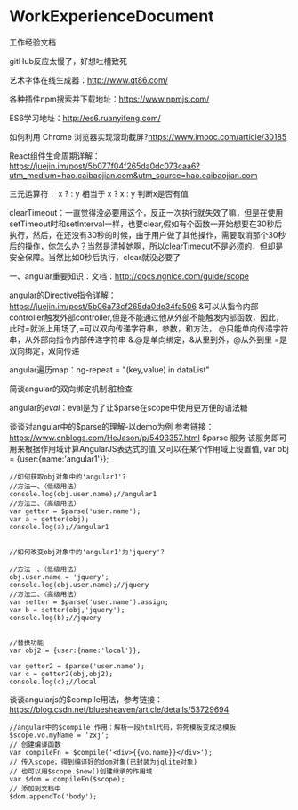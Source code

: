 # WorkExperienceDocument
工作经验文档

gitHub反应太慢了，好想吐槽致死

艺术字体在线生成器：http://www.qt86.com/

各种插件npm搜索并下载地址：https://www.npmjs.com/

ES6学习地址：http://es6.ruanyifeng.com/

如何利用 Chrome 浏览器实现滚动截屏?https://www.imooc.com/article/30185

React组件生命周期详解：https://juejin.im/post/5b077f04f265da0dc073caa6?utm_medium=hao.caibaojian.com&utm_source=hao.caibaojian.com

三元运算符： x ? : y 相当于 x ? x : y 判断x是否有值


clearTimeout：一直觉得没必要用这个，反正一次执行就失效了嘛，但是在使用setTimeout时和setInterval一样，也要clear,假如有个函数一开始想要在30秒后执行，然后，在还没有30秒的时候，由于用户做了其他操作，需要取消那个30秒后的操作，你怎么办？当然是清掉她啊，所以clearTimeout不是必须的，但却是安全保障。当然比如0秒后执行，clear就没必要了

一、angular重要知识：文档：http://docs.ngnice.com/guide/scope

angular的Directive指令详解：https://juejin.im/post/5b06a73cf265da0de34fa506
&可以从指令内部controller触发外部controller,但是不能通过他从外部不能触发内部函数，因此，此时=就派上用场了,=可以双向传递字符串，参数，和方法，
@只能单向传递字符串，从外部向指令内部传递字符串
&.@是单向绑定，&从里到外，@从外到里
=是双向绑定，双向传递


angular遍历map：ng-repeat = "(key,value) in dataList"

简谈angular的双向绑定机制:脏检查

angular的$eval：$eval是为了让$parse在scope中使用更方便的语法糖

谈谈对angular中的$parse的理解-以demo为例 参考链接：https://www.cnblogs.com/HeJason/p/5493357.html
    $parse 服务 该服务即可用来根据作用域计算AngularJS表达式的值,又可以在某个作用域上设置值,
    var obj = {user:{name:'angular1'}};

    //如何获取obj对象中的'angular1'?
    //方法一、（低级用法）
    console.log(obj.user.name);//angular1
    //方法二、（高级用法）
    var getter = $parse('user.name');
    var a = getter(obj);
    console.log(a);//angular1


    //如何改变obj对象中的'angular1'为'jquery'?

    //方法一、（低级用法）
    obj.user.name = 'jquery';
    console.log(obj.user.name);//jquery
    //方法二、（高级用法）
    var setter = $parse('user.name').assign;
    var b = setter(obj,'jquery');
    console.log(b);//jquery


    //替换功能
    var obj2 = {user:{name:'local'}};

    var getter2 = $parse('user.name');
    var c = getter2(obj,obj2);
    console.log(c);//local
    
谈谈angularjs的$compile用法，参考链接：https://blog.csdn.net/bluesheaven/article/details/53729694

    //angular中的$compile 作用：解析一段html代码，将死模板变成活模板
    $scope.vo.myName = 'zxj';
    // 创建编译函数
    var compileFn = $compile('<div>{{vo.name}}</div>');
    // 传入scope，得到编译好的dom对象(已封装为jqlite对象)
    // 也可以用$scope.$new()创建继承的作用域
    var $dom = compileFn($scope);
    // 添加到文档中
    $dom.appendTo('body');
